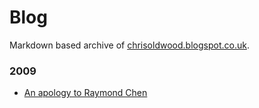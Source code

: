 # Blog

Markdown based archive of [chrisoldwood.blogspot.co.uk](https://chrisoldwood.blogspot.co.uk).

### 2009

* [An apology to Raymond Chen](2009/04/an-apology-to-raymond-chen.md)
